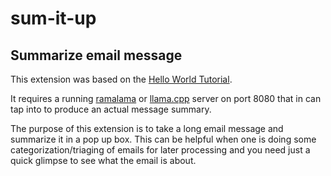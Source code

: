 # sum-it-up

## Summarize email message

This extension was based on the [Hello World Tutorial](https://developer.thunderbird.net/add-ons/hello-world-add-on).

It requires a running [ramalama](https://ramalama.ai/) or [llama.cpp](https://github.com/ggerganov/llama.cpp) server on port 8080 that in can tap into to produce an actual message summary.

The purpose of this extension is to take a long email message and summarize it in a pop up box. This can be helpful when one is doing some categorization/triaging of emails for later processing and you need just a quick glimpse to see what the email is about.

